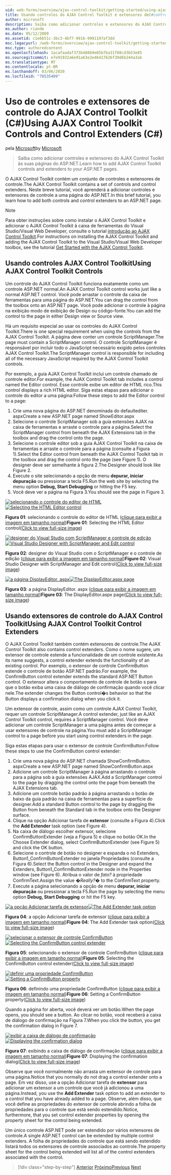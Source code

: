 ```yaml
---
uid: web-forms/overview/ajax-control-toolkit/getting-started/using-ajax-control-toolkit-controls-and-control-extenders-cs
title: Usando controles do AJAX Control Toolkit e extensores deC#controle () | Microsoft Docs
author: microsoft
description: Saiba como adicionar controles e extensores do AJAX Control Toolkit às suas páginas do ASP.NET.
ms.author: riande
ms.date: 05/12/2009
ms.assetid: c1e6b51c-3bc3-4bf7-9916-9991197af3dd
msc.legacyurl: /web-forms/overview/ajax-control-toolkit/getting-started/using-ajax-control-toolkit-controls-and-control-extenders-cs
msc.type: authoredcontent
ms.openlocfilehash: 1acafaadaf373b488b9e85b7ba31f08cd3b53e85
ms.sourcegitcommit: e7e91932a6e91a63e2e46417626f39d6b244a3ab
ms.translationtype: MT
ms.contentlocale: pt-BR
ms.lasthandoff: 03/06/2020
ms.locfileid: "78535409"
---
```

# <a name="using-ajax-control-toolkit-controls-and-control-extenders-c"></a><span data-ttu-id="42c60-103">Uso de controles e extensores de controle do AJAX Control Toolkit (C#)</span><span class="sxs-lookup"><span data-stu-id="42c60-103">Using AJAX Control Toolkit Controls and Control Extenders (C#)</span></span>

<span data-ttu-id="42c60-104">pela [Microsoft](https://github.com/microsoft)</span><span class="sxs-lookup"><span data-stu-id="42c60-104">by [Microsoft](https://github.com/microsoft)</span></span>

> <span data-ttu-id="42c60-105">Saiba como adicionar controles e extensores do AJAX Control Toolkit às suas páginas do ASP.NET.</span><span class="sxs-lookup"><span data-stu-id="42c60-105">Learn how to add AJAX Control Toolkit controls and extenders to your ASP.NET pages.</span></span>

<span data-ttu-id="42c60-106">O AJAX Control Toolkit contém um conjunto de controles e extensores de controle.</span><span class="sxs-lookup"><span data-stu-id="42c60-106">The AJAX Control Toolkit contains a set of controls and control extenders.</span></span> <span data-ttu-id="42c60-107">Neste breve tutorial, você aprenderá a adicionar controles e extensores de controle a uma página do ASP.NET.</span><span class="sxs-lookup"><span data-stu-id="42c60-107">In this brief tutorial, you learn how to add both controls and control extenders to an ASP.NET page.</span></span>

> [!NOTE] 
> 
> <span data-ttu-id="42c60-108">Para obter instruções sobre como instalar o AJAX Control Toolkit e adicionar o AJAX Control Toolkit à caixa de ferramentas do Visual Studio/Visual Web Developer, consulte o tutorial [introdução ao AJAX Control Toolkit](get-started-with-the-ajax-control-toolkit-cs.md).</span><span class="sxs-lookup"><span data-stu-id="42c60-108">For instructions on installing the AJAX Control Toolkit and adding the AJAX Control Toolkit to the Visual Studio/Visual Web Developer toolbox, see the tutorial [Get Started with the AJAX Control Toolkit](get-started-with-the-ajax-control-toolkit-cs.md).</span></span>

## <a name="using-ajax-control-toolkit-controls"></a><span data-ttu-id="42c60-109">Usando controles AJAX Control Toolkit</span><span class="sxs-lookup"><span data-stu-id="42c60-109">Using AJAX Control Toolkit Controls</span></span>

<span data-ttu-id="42c60-110">Um controle do AJAX Control Toolkit funciona exatamente como um controle ASP.NET normal.</span><span class="sxs-lookup"><span data-stu-id="42c60-110">An AJAX Control Toolkit control works just like a normal ASP.NET control.</span></span> <span data-ttu-id="42c60-111">Você pode arrastar o controle da caixa de ferramentas para uma página do ASP.NET.</span><span class="sxs-lookup"><span data-stu-id="42c60-111">You can drag the control from the toolbox onto an ASP.NET page.</span></span> <span data-ttu-id="42c60-112">Você pode adicionar o controle à página na exibição modo de exibição de Design ou código-fonte.</span><span class="sxs-lookup"><span data-stu-id="42c60-112">You can add the control to the page in either Design view or Source view.</span></span>

<span data-ttu-id="42c60-113">Há um requisito especial ao usar os controles do AJAX Control Toolkit.</span><span class="sxs-lookup"><span data-stu-id="42c60-113">There is one special requirement when using the controls from the AJAX Control Toolkit.</span></span> <span data-ttu-id="42c60-114">A página deve conter um controle ScriptManager.</span><span class="sxs-lookup"><span data-stu-id="42c60-114">The page must contain a ScriptManager control.</span></span> <span data-ttu-id="42c60-115">O controle ScriptManager é responsável por incluir todo o JavaScript necessário exigido pelos controles AJAX Control Toolkit.</span><span class="sxs-lookup"><span data-stu-id="42c60-115">The ScriptManager control is responsible for including all of the necessary JavaScript required by the AJAX Control Toolkit controls.</span></span>

<span data-ttu-id="42c60-116">Por exemplo, a guia AJAX Control Toolkit inclui um controle chamado de controle editor.</span><span class="sxs-lookup"><span data-stu-id="42c60-116">For example, the AJAX Control Toolkit tab includes a control named the Editor control.</span></span> <span data-ttu-id="42c60-117">Esse controle exibe um editor de HTML rico.</span><span class="sxs-lookup"><span data-stu-id="42c60-117">This control displays a rich HTML editor.</span></span> <span data-ttu-id="42c60-118">Siga estas etapas para adicionar o controle do editor a uma página:</span><span class="sxs-lookup"><span data-stu-id="42c60-118">Follow these steps to add the Editor control to a page:</span></span>

1. <span data-ttu-id="42c60-119">Crie uma nova página do ASP.NET denominada do defaultediter. aspx</span><span class="sxs-lookup"><span data-stu-id="42c60-119">Create a new ASP.NET page named ShowEditor.aspx</span></span>
2. <span data-ttu-id="42c60-120">Selecione o controle ScriptManager sob a guia extensões AJAX na caixa de ferramentas e arraste o controle para a página.</span><span class="sxs-lookup"><span data-stu-id="42c60-120">Select the ScriptManager control from beneath the AJAX Extensions tab in the toolbox and drag the control onto the page.</span></span>
3. <span data-ttu-id="42c60-121">Selecione o controle editor sob a guia AJAX Control Toolkit na caixa de ferramentas e arraste o controle para a página (consulte a Figura 1).</span><span class="sxs-lookup"><span data-stu-id="42c60-121">Select the Editor control from beneath the AJAX Control Toolkit tab in the toolbox and drag the control onto the page (see Figure 1).</span></span> <span data-ttu-id="42c60-122">O designer deve ser semelhante à figura 2.</span><span class="sxs-lookup"><span data-stu-id="42c60-122">The Designer should look like Figure 2.</span></span>
4. <span data-ttu-id="42c60-123">Execute o site selecionando a opção de menu **depurar, iniciar depuração** ou pressionar a tecla F5.</span><span class="sxs-lookup"><span data-stu-id="42c60-123">Run the web site by selecting the menu option **Debug, Start Debugging** or hitting the F5 key.</span></span>
5. <span data-ttu-id="42c60-124">Você deve ver a página na Figura 3.</span><span class="sxs-lookup"><span data-stu-id="42c60-124">You should see the page in Figure 3.</span></span>

<span data-ttu-id="42c60-125">[![selecionando o controle do editor de HTML](using-ajax-control-toolkit-controls-and-control-extenders-cs/_static/image1.jpg)](using-ajax-control-toolkit-controls-and-control-extenders-cs/_static/image1.png)</span><span class="sxs-lookup"><span data-stu-id="42c60-125">[![Selecting the HTML Editor control](using-ajax-control-toolkit-controls-and-control-extenders-cs/_static/image1.jpg)](using-ajax-control-toolkit-controls-and-control-extenders-cs/_static/image1.png)</span></span>

<span data-ttu-id="42c60-126">**Figura 01**: selecionando o controle do editor de HTML ([clique para exibir a imagem em tamanho normal](using-ajax-control-toolkit-controls-and-control-extenders-cs/_static/image2.png))</span><span class="sxs-lookup"><span data-stu-id="42c60-126">**Figure 01**: Selecting the HTML Editor control([Click to view full-size image](using-ajax-control-toolkit-controls-and-control-extenders-cs/_static/image2.png))</span></span>

<span data-ttu-id="42c60-127">[![designer do Visual Studio com ScriptManager e controle de edição](using-ajax-control-toolkit-controls-and-control-extenders-cs/_static/image2.jpg)](using-ajax-control-toolkit-controls-and-control-extenders-cs/_static/image3.png)</span><span class="sxs-lookup"><span data-stu-id="42c60-127">[![Visual Studio Designer with ScriptManager and Edit control](using-ajax-control-toolkit-controls-and-control-extenders-cs/_static/image2.jpg)](using-ajax-control-toolkit-controls-and-control-extenders-cs/_static/image3.png)</span></span>

<span data-ttu-id="42c60-128">**Figura 02**: designer do Visual Studio com o ScriptManager e o controle de edição ([clique para exibir a imagem em tamanho normal](using-ajax-control-toolkit-controls-and-control-extenders-cs/_static/image4.png))</span><span class="sxs-lookup"><span data-stu-id="42c60-128">**Figure 02**: Visual Studio Designer with ScriptManager and Edit control([Click to view full-size image](using-ajax-control-toolkit-controls-and-control-extenders-cs/_static/image4.png))</span></span>

<span data-ttu-id="42c60-129">[![a página DisplayEditor. aspx](using-ajax-control-toolkit-controls-and-control-extenders-cs/_static/image3.jpg)](using-ajax-control-toolkit-controls-and-control-extenders-cs/_static/image5.png)</span><span class="sxs-lookup"><span data-stu-id="42c60-129">[![The DisplayEditor.aspx page](using-ajax-control-toolkit-controls-and-control-extenders-cs/_static/image3.jpg)](using-ajax-control-toolkit-controls-and-control-extenders-cs/_static/image5.png)</span></span>

<span data-ttu-id="42c60-130">**Figura 03**: a página DisplayEditor. aspx ([clique para exibir a imagem em tamanho normal](using-ajax-control-toolkit-controls-and-control-extenders-cs/_static/image6.png))</span><span class="sxs-lookup"><span data-stu-id="42c60-130">**Figure 03**: The DisplayEditor.aspx page([Click to view full-size image](using-ajax-control-toolkit-controls-and-control-extenders-cs/_static/image6.png))</span></span>

## <a name="using-ajax-control-toolkit-control-extenders"></a><span data-ttu-id="42c60-131">Usando extensores de controle do AJAX Control Toolkit</span><span class="sxs-lookup"><span data-stu-id="42c60-131">Using AJAX Control Toolkit Control Extenders</span></span>

<span data-ttu-id="42c60-132">O AJAX Control Toolkit também contém extensores de controle.</span><span class="sxs-lookup"><span data-stu-id="42c60-132">The AJAX Control Toolkit also contains control extenders.</span></span> <span data-ttu-id="42c60-133">Como o nome sugere, um extensor de controle estende a funcionalidade de um controle existente.</span><span class="sxs-lookup"><span data-stu-id="42c60-133">As its name suggests, a control extender extends the functionality of an existing control.</span></span> <span data-ttu-id="42c60-134">Por exemplo, o extensor de controle ConfirmButton estende o controle de botão ASP.NET padrão.</span><span class="sxs-lookup"><span data-stu-id="42c60-134">For example, the ConfirmButton control extender extends the standard ASP.NET Button control.</span></span> <span data-ttu-id="42c60-135">O extensor altera o comportamento de controle de botão s para que o botão exiba uma caixa de diálogo de confirmação quando você clicar nele.</span><span class="sxs-lookup"><span data-stu-id="42c60-135">The extender changes the Button control�s behavior so that the Button displays a confirmation dialog when you click it.</span></span>

<span data-ttu-id="42c60-136">Um extensor de controle, assim como um controle AJAX Control Toolkit, requer um controle ScriptManager.</span><span class="sxs-lookup"><span data-stu-id="42c60-136">A control extender, just like an AJAX Control Toolkit control, requires a ScriptManager control.</span></span> <span data-ttu-id="42c60-137">Você deve adicionar um controle ScriptManager a uma página antes de começar a usar extensores de controle na página.</span><span class="sxs-lookup"><span data-stu-id="42c60-137">You must add a ScriptManager control to a page before you start using control extenders in the page.</span></span>

<span data-ttu-id="42c60-138">Siga estas etapas para usar o extensor de controle ConfirmButton:</span><span class="sxs-lookup"><span data-stu-id="42c60-138">Follow these steps to use the ConfirmButton control extender:</span></span>

1. <span data-ttu-id="42c60-139">Crie uma nova página do ASP.NET chamada ShowConfirmButton. aspx</span><span class="sxs-lookup"><span data-stu-id="42c60-139">Create a new ASP.NET page named ShowConfirmButton.aspx</span></span>
2. <span data-ttu-id="42c60-140">Adicione um controle ScriptManager à página arrastando o controle para a página sob a guia extensões AJAX.</span><span class="sxs-lookup"><span data-stu-id="42c60-140">Add a ScriptManager control to the page by dragging the control onto the page from beneath the AJAX Extensions tab.</span></span>
3. <span data-ttu-id="42c60-141">Adicione um controle botão padrão à página arrastando o botão de baixo da guia padrão na caixa de ferramentas para a superfície do designer.</span><span class="sxs-lookup"><span data-stu-id="42c60-141">Add a standard Button control to the page by dragging the Button from beneath the Standard tab in the toolbox onto the Designer surface.</span></span>
4. <span data-ttu-id="42c60-142">Clique na opção Adicionar tarefa de **extensor** (consulte a Figura 4).</span><span class="sxs-lookup"><span data-stu-id="42c60-142">Click the **Add Extender** task option (see Figure 4).</span></span>
5. <span data-ttu-id="42c60-143">Na caixa de diálogo escolher extensor, selecione ConfirmButtonExtender (veja a Figura 5) e clique no botão OK.</span><span class="sxs-lookup"><span data-stu-id="42c60-143">In the Choose Extender dialog, select ConfirmButtonExtender (see Figure 5) and click the OK button.</span></span>
6. <span data-ttu-id="42c60-144">Selecione o controle de botão no designer e expanda o nó Extenders, Button1\_ConfirmButtonExtender no janela Propriedades (consulte a Figura 6).</span><span class="sxs-lookup"><span data-stu-id="42c60-144">Select the Button control in the Designer and expand the Extenders, Button1\_ConfirmButtonExtender node in the Properties window (see Figure 6).</span></span> <span data-ttu-id="42c60-145">Atribua o valor de *fato?* à propriedade ConfirmText.</span><span class="sxs-lookup"><span data-stu-id="42c60-145">Assign the value *�Really?�* to the ConfirmText property.</span></span>
7. <span data-ttu-id="42c60-146">Execute a página selecionando a opção de menu **depurar, iniciar depuração** ou pressionar a tecla F5.</span><span class="sxs-lookup"><span data-stu-id="42c60-146">Run the page by selecting the menu option **Debug, Start Debugging** or hit the F5 key.</span></span>

<span data-ttu-id="42c60-147">[![a opção Adicionar tarefa de extensor](using-ajax-control-toolkit-controls-and-control-extenders-cs/_static/image4.jpg)](using-ajax-control-toolkit-controls-and-control-extenders-cs/_static/image7.png)</span><span class="sxs-lookup"><span data-stu-id="42c60-147">[![The Add Extender task option](using-ajax-control-toolkit-controls-and-control-extenders-cs/_static/image4.jpg)](using-ajax-control-toolkit-controls-and-control-extenders-cs/_static/image7.png)</span></span>

<span data-ttu-id="42c60-148">**Figura 04**: a opção Adicionar tarefa de extensor ([clique para exibir a imagem em tamanho normal](using-ajax-control-toolkit-controls-and-control-extenders-cs/_static/image8.png))</span><span class="sxs-lookup"><span data-stu-id="42c60-148">**Figure 04**: The Add Extender task option([Click to view full-size image](using-ajax-control-toolkit-controls-and-control-extenders-cs/_static/image8.png))</span></span>

<span data-ttu-id="42c60-149">[![selecionar o extensor de controle ConfirmButton](using-ajax-control-toolkit-controls-and-control-extenders-cs/_static/image5.jpg)](using-ajax-control-toolkit-controls-and-control-extenders-cs/_static/image9.png)</span><span class="sxs-lookup"><span data-stu-id="42c60-149">[![Selecting the ConfirmButton control extender](using-ajax-control-toolkit-controls-and-control-extenders-cs/_static/image5.jpg)](using-ajax-control-toolkit-controls-and-control-extenders-cs/_static/image9.png)</span></span>

<span data-ttu-id="42c60-150">**Figura 05**: selecionando o extensor de controle ConfirmButton ([clique para exibir a imagem em tamanho normal](using-ajax-control-toolkit-controls-and-control-extenders-cs/_static/image10.png))</span><span class="sxs-lookup"><span data-stu-id="42c60-150">**Figure 05**: Selecting the ConfirmButton control extender([Click to view full-size image](using-ajax-control-toolkit-controls-and-control-extenders-cs/_static/image10.png))</span></span>

<span data-ttu-id="42c60-151">[![definir uma propriedade ConfirmButton](using-ajax-control-toolkit-controls-and-control-extenders-cs/_static/image6.jpg)](using-ajax-control-toolkit-controls-and-control-extenders-cs/_static/image11.png)</span><span class="sxs-lookup"><span data-stu-id="42c60-151">[![Setting a ConfirmButton property](using-ajax-control-toolkit-controls-and-control-extenders-cs/_static/image6.jpg)](using-ajax-control-toolkit-controls-and-control-extenders-cs/_static/image11.png)</span></span>

<span data-ttu-id="42c60-152">**Figura 06**: definindo uma propriedade ConfirmButton ([clique para exibir a imagem em tamanho normal](using-ajax-control-toolkit-controls-and-control-extenders-cs/_static/image12.png))</span><span class="sxs-lookup"><span data-stu-id="42c60-152">**Figure 06**: Setting a ConfirmButton property([Click to view full-size image](using-ajax-control-toolkit-controls-and-control-extenders-cs/_static/image12.png))</span></span>

<span data-ttu-id="42c60-153">Quando a página for aberta, você deverá ver um botão.</span><span class="sxs-lookup"><span data-stu-id="42c60-153">When the page opens, you should see a button.</span></span> <span data-ttu-id="42c60-154">Ao clicar no botão, você receberá a caixa de diálogo de confirmação na Figura 7.</span><span class="sxs-lookup"><span data-stu-id="42c60-154">When you click the button, you get the confirmation dialog in Figure 7.</span></span>

<span data-ttu-id="42c60-155">[![exibir a caixa de diálogo de confirmação](using-ajax-control-toolkit-controls-and-control-extenders-cs/_static/image7.jpg)](using-ajax-control-toolkit-controls-and-control-extenders-cs/_static/image13.png)</span><span class="sxs-lookup"><span data-stu-id="42c60-155">[![Displaying the confirmation dialog](using-ajax-control-toolkit-controls-and-control-extenders-cs/_static/image7.jpg)](using-ajax-control-toolkit-controls-and-control-extenders-cs/_static/image13.png)</span></span>

<span data-ttu-id="42c60-156">**Figura 07**: exibindo a caixa de diálogo de confirmação ([clique para exibir a imagem em tamanho normal](using-ajax-control-toolkit-controls-and-control-extenders-cs/_static/image14.png))</span><span class="sxs-lookup"><span data-stu-id="42c60-156">**Figure 07**: Displaying the confirmation dialog([Click to view full-size image](using-ajax-control-toolkit-controls-and-control-extenders-cs/_static/image14.png))</span></span>

<span data-ttu-id="42c60-157">Observe que você normalmente não arrasta um extensor de controle para uma página.</span><span class="sxs-lookup"><span data-stu-id="42c60-157">Notice that you normally do not drag a control extender onto a page.</span></span> <span data-ttu-id="42c60-158">Em vez disso, use a opção Adicionar tarefa de **extensor** para adicionar um extensor a um controle que você já adicionou a uma página.</span><span class="sxs-lookup"><span data-stu-id="42c60-158">Instead, you use the **Add Extender** task option to add an extender to a control that you have already added to a page.</span></span> <span data-ttu-id="42c60-159">Observe, além disso, que você define as propriedades do extensor de controle abrindo a folha de propriedades para o controle que está sendo estendido.</span><span class="sxs-lookup"><span data-stu-id="42c60-159">Notice, furthermore, that you set control extender properties by opening the property sheet for the control being extended.</span></span>

<span data-ttu-id="42c60-160">Um único controle ASP.NET pode ser estendido por vários extensores de controle.</span><span class="sxs-lookup"><span data-stu-id="42c60-160">A single ASP.NET control can be extended by multiple control extenders.</span></span> <span data-ttu-id="42c60-161">A folha de propriedades do controle que está sendo estendido listará todos os extensores de controle associados ao controle.</span><span class="sxs-lookup"><span data-stu-id="42c60-161">The property sheet for the control being extended will list all of the control extenders associated with the control.</span></span>

> [!div class="step-by-step"]
> <span data-ttu-id="42c60-162">[Anterior](get-started-with-the-ajax-control-toolkit-cs.md)
> [Próximo](creating-a-custom-ajax-control-toolkit-control-extender-cs.md)</span><span class="sxs-lookup"><span data-stu-id="42c60-162">[Previous](get-started-with-the-ajax-control-toolkit-cs.md)
[Next](creating-a-custom-ajax-control-toolkit-control-extender-cs.md)</span></span>
